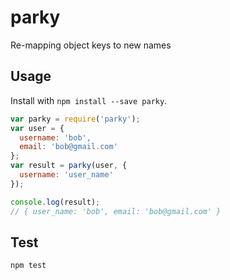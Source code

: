 parky
=====

Re-mapping object keys to new names

## Usage

Install with `npm install --save parky`.

```js
var parky = require('parky');
var user = {
  username: 'bob',
  email: 'bob@gmail.com'
};
var result = parky(user, {
  username: 'user_name'
});

console.log(result);
// { user_name: 'bob', email: 'bob@gmail.com' }
```

## Test

```js
npm test
```
